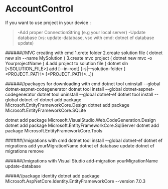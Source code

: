 # AccountControl
If you want to use project in your device :
>-Add proper ConnectionString (e.g your local server)
>-Update database (vs: update-database, 
vsc with cmd: dotnet ef database update)

######//MVC creating with cmd
1.crete folder
2.create solution file (   dotnet new sln --name MySolution   )
3.create mvc project ( dotnet new mvc -o YourprojectName )
4.add project to solution file ( dotnet sln [<SOLUTION_FILE>] add [--in-root] [-s|--solution-folder <PATH>] <PROJECT_PATH> [<PROJECT_PATH>...])


######//packages for downloading with cmd
dotnet tool uninstall --global dotnet-aspnet-codegenerator
dotnet tool install --global dotnet-aspnet-codegenerator
dotnet tool uninstall --global dotnet-ef
dotnet tool install --global dotnet-ef
dotnet add package Microsoft.EntityFrameworkCore.Design
dotnet add package Microsoft.EntityFrameworkCore.SQLite

dotnet add package Microsoft.VisualStudio.Web.CodeGeneration.Design
dotnet add package Microsoft.EntityFrameworkCore.SqlServer
dotnet add package Microsoft.EntityFrameworkCore.Tools

######//migrations with cmd 
dotnet tool install --global dotnet-ef
dotnet ef migrations add yourMigrationName
dotnet ef database update
dotnet ef migrations remove

######//migrations with Visual Studio
add-migration yourMigrationName
update-database

#####//package identity 
dotnet add package Microsoft.AspNetCore.Identity.EntityFrameworkCore --version 7.0.3

